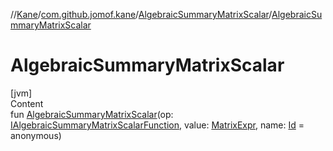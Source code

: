 //[Kane](../../index.md)/[com.github.jomof.kane](../index.md)/[AlgebraicSummaryMatrixScalar](index.md)/[AlgebraicSummaryMatrixScalar](-algebraic-summary-matrix-scalar.md)



# AlgebraicSummaryMatrixScalar  
[jvm]  
Content  
fun [AlgebraicSummaryMatrixScalar](-algebraic-summary-matrix-scalar.md)(op: [IAlgebraicSummaryMatrixScalarFunction](../-i-algebraic-summary-matrix-scalar-function/index.md), value: [MatrixExpr](../-matrix-expr/index.md), name: [Id](../../com.github.jomof.kane.impl/index.md#%5Bcom.github.jomof.kane.impl%2FId%2F%2F%2FPointingToDeclaration%2F%5D%2FClasslikes%2F-704583245) = anonymous)  



